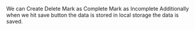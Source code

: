 We can
  Create
  Delete
  Mark as Complete
  Mark as Incomplete
Additionally
when we hit save button
the data is stored in local storage 
the data is saved.
